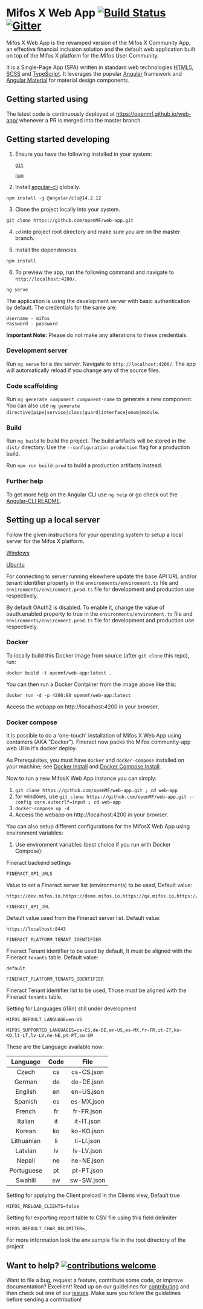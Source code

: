 # Mifos X Web App [![Build Status](https://travis-ci.com/openMF/web-app.svg?branch=master)](https://travis-ci.com/openMF/web-app) [![Gitter](https://badges.gitter.im/openMF/web-app.svg)](https://gitter.im/openMF/web-app?utm_source=badge&utm_medium=badge&utm_campaign=pr-badge)

Mifos X Web App is the revamped version of the Mifos X Community App, an effective financial inclusion solution and the default web application built on top of the Mifos X platform for the Mifos User Community.

It is a Single-Page App (SPA) written in standard web technologies [HTML5](http://whatwg.org/html), [SCSS](http://sass-lang.com) and [TypeScript](http://www.typescriptlang.org). It leverages the popular [Angular](https://angular.io/) framework and [Angular Material](https://material.angular.io/) for material design components.


## Getting started using

The latest code is continuously deployed at https://openmf.github.io/web-app/ whenever a PR is merged into the master branch.


## Getting started developing

1. Ensure you have the following installed in your system:

    [`git`](https://git-scm.com/downloads)

    [`npm`](https://nodejs.org/en/download/)

2. Install [angular-cli](https://github.com/angular/angular-cli) globally.
```
npm install -g @angular/cli@14.2.12
```

3. Clone the project locally into your system.
```
git clone https://github.com/openMF/web-app.git
```

4. `cd` into project root directory and make sure you are on the master branch.

5. Install the dependencies.
```
npm install
```

6. To preview the app, run the following command and navigate to `http://localhost:4200/`.
```
ng serve
```

The application is using the development server with basic authentication by default. The credentials for the same are:
 
    Username - mifos
    Password - password

**Important Note:** Please do not make any alterations to these credentials.

### Development server

Run `ng serve` for a dev server. Navigate to `http://localhost:4200/`. The app will automatically reload if you change any of the source files.

### Code scaffolding

Run `ng generate component component-name` to generate a new component. You can also use
`ng generate directive|pipe|service|class|guard|interface|enum|module`.

### Build

Run `ng build` to build the project. The build artifacts will be stored in the `dist/` directory. Use the `--configuration production` flag for a production build.

Run `npm run build:prod` to build a production artifacts Instead.

### Further help

To get more help on the Angular CLI use `ng help` or go check out the
[Angular-CLI README](https://github.com/angular/angular-cli).


## Setting up a local server

Follow the given instructions for your operating system to setup a local server for the Mifos X platform.

[Windows](https://cwiki.apache.org/confluence/display/FINERACT/Fineract-platform+Installation+on+Windows)

[Ubuntu](https://cwiki.apache.org/confluence/display/FINERACT/Fineract+Installation+on+Ubuntu+Server)

For connecting to server running elsewhere update the base API URL and/or tenant identifier property in the `environments/environment.ts` file and `environments/environment.prod.ts` file for development and production use respectively.

By default OAuth2 is disabled. To enable it, change the value of oauth.enabled property to true in the `environments/environment.ts` file and `environments/environment.prod.ts` file for development and production use respectively.

### Docker


To locally build this Docker image from source (after `git clone` this repo), run:
```
docker build -t openmf/web-app:latest .
```
You can then run a Docker Container from the image above like this:
```
docker run -d -p 4200:80 openmf/web-app:latest
```

Access the webapp on http://localhost:4200 in your browser.

### Docker compose
It is possible to do a 'one-touch' installation of Mifos X Web App using containers (AKA "Docker").
Fineract now packs the Mifos community-app web UI in it's docker deploy.

As Prerequisites, you must have `docker` and `docker-compose` installed on your machine; see
[Docker Install](https://docs.docker.com/install/) and
[Docker Compose Install](https://docs.docker.com/compose/install/).

Now to run a new MifosX Web App instance you can simply:

1. `git clone https://github.com/openMF/web-app.git ; cd web-app`
1. for windows, use `git clone https://github.com/openMF/web-app.git --config core.autocrlf=input ; cd web-app`
1. `docker-compose up -d`
1. Access the webapp on http://localhost:4200 in your browser.

You can also setup different configurations for the MifosX Web App using environment variables:

1. Use environment variables (best choice if you run with Docker Compose):

Fineract backend settings
```
FINERACT_API_URLS
```
Value to set a Fineract server list (environments) to be used, Default value:
```
https://dev.mifos.io,https://demo.mifos.io,https://qa.mifos.io,https://staging.mifos.io,https://mobile.mifos.io,https://demo.fineract.dev,https://localhost:8443
```

```
FINERACT_API_URL
```
Default value used from the Fineract server list. Default value:
```
https://localhost:8443
```

```
FINERACT_PLATFORM_TENANT_IDENTIFIER
```
Fineract Tenant identifier to be used by default, It must be aligned with the Fineract `tenants` table. Default value:
```
default
```

```
FINERACT_PLATFORM_TENANTS_IDENTIFIER
```
Fineract Tenant identifier list to be used, Those must be aligned with the Fineract `tenants` table. 


Setting for Languages (i18n) still under development
```
MIFOS_DEFAULT_LANGUAGE=en-US
```
```
MIFOS_SUPPORTED_LANGUAGES=cs-CS,de-DE,en-US,es-MX,fr-FR,it-IT,ko-KO,lt-LT,lv-LV,ne-NE,pt-PT,sw-SW
```
These are the Language available now:

|  Language  | Code |    File    |
|:----------:|:----:|:----------:|
| Czech      |  cs  | cs-CS.json |
| German     |  de  | de-DE.json |
| English    |  en  | en-US.json |
| Spanish    |  es  | es-MX.json |
| French     |  fr  | fr-FR.json |
| Italian    |  it  | it-IT.json |
| Korean     |  ko  | ko-KO.json |
| Lithuanian |  li  | li-LI.json |
| Latvian    |  lv  | lv-LV.json |
| Nepali     |  ne  | ne-NE.json |
| Portuguese |  pt  | pt-PT.json |
| Swahili    |  sw  | sw-SW.json |


Setting for applying the Client preload in the Clients view, Default true
```
MIFOS_PRELOAD_CLIENTS=false
```


Setting for exporting report table to CSV file using this field delimiter
```
MIFOS_DEFAULT_CHAR_DELIMITER=,
```

For more information look the env.sample file in the root directory of the project

## Want to help? [![contributions welcome](https://img.shields.io/badge/contributions-welcome-brightgreen.svg?style=flat)](https://github.com/openMF/web-app/issues)

Want to file a bug, request a feature, contribute some code, or improve documentation? Excellent! Read up on our guidelines for [contributing](.github/CONTRIBUTING.md) and then check out one of our [issues](https://github.com/openMF/web-app/issues). Make sure you follow the guidelines before sending a contribution!
